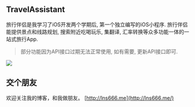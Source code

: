 ## TravelAssistant

旅行伴侣是我学习了iOS开发两个学期后, 第一个独立编写的iOS小程序.
旅行伴侣能提供景点和线路规划, 搜索附近吃喝玩乐, 集翻译, 汇率转换等众多功能一体的一站式旅行App.


> 部分功能因为API接口过期无法正常使用, 如有需要, 更新API接口即可.


![](https://ww2.sinaimg.cn/large/006tNc79gy1fcmiowxdz0j30rs22ljxd.jpg)

## 交个朋友
欢迎关注我的博客，和我做朋友。
[http://lns666.me](http://lns666.me/)
